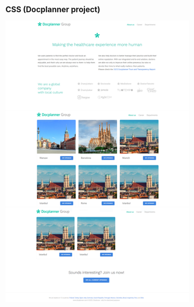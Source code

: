 ## CSS (Docplanner project)
<img src="./screenshots/docHome.PNG" />

<img src="./screenshots/docWork.PNG" />

<img src="./screenshots/docFooter.PNG" />
